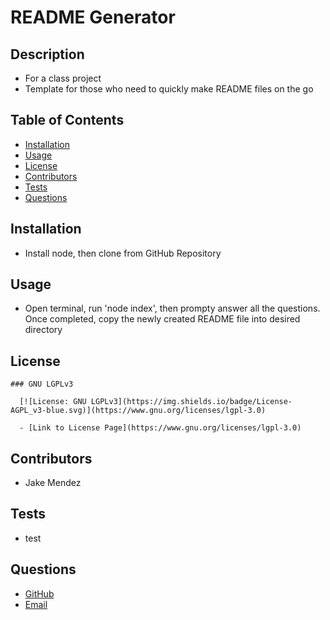 
  # README Generator

  ## Description

  * For a class project
  * Template for those who need to quickly make README files on the go

  ## Table of Contents

  - [Installation](#Installation)
  - [Usage](#Usage)
  - [License](#License)
  - [Contributors](#Contributors)
  - [Tests](#Tests)
  - [Questions](#Questions)

  ## Installation

  * Install node, then clone from GitHub Repository

  ## Usage

  * Open terminal, run 'node index', then prompty answer all the questions.  Once completed, copy the newly created README file into desired directory

  ## License

  
    ### GNU LGPLv3
    
      [![License: GNU LGPLv3](https://img.shields.io/badge/License-AGPL_v3-blue.svg)](https://www.gnu.org/licenses/lgpl-3.0)

      - [Link to License Page](https://www.gnu.org/licenses/lgpl-3.0)
    

  ## Contributors
  
  * Jake Mendez

  ## Tests

  * test

  ## Questions

  * [GitHub](https;//github/jakem8532)
  * [Email](jakem8532@gmail.com)

